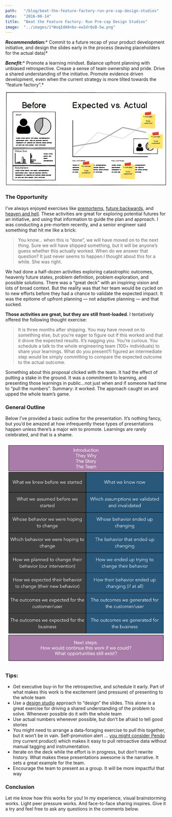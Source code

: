 ```yaml
---
path:	"/blog/beat-the-feature-factory-run-pre-cap-design-studios"
date:	"2016-08-14"
title:	"Beat the Feature Factory: Run Pre-cap Design Studios"
image:	"../images/1*WoqIdA9nbo-ewIdrQsB-5w.png"
---
```


***Recommendation:**** Commit to a future recap of your product development initiative, and design the slides early in the process (leaving placeholders for the actual data)*

***Benefit:**** Promote a learning mindset. Balance upfront planning with unbiased retrospective. Crease a sense of team ownership and pride. Drive a shared understanding of the initiative. Promote evidence driven development, even when the current strategy is more tilted towards the “feature factory”.*

![](../images/1*WoqIdA9nbo-ewIdrQsB-5w.png)

### The Opportunity

I’ve always enjoyed exercises like [premortems](http://quickbase.intuit.com/blog/make-better-decisions-by-conducting-pre-mortems), [future backwards](http://cognitive-edge.com/methods/the-future-backwards/), and [heaven and hell](http://blog.agilar.org/2015/05/07/retrospectives-series-heaven-and-hell/). These activities are great for exploring potential futures for an initiative, and using that information to guide the plan and approach. I was conducting a pre-mortem recently, and a senior engineer said something that hit me like a brick:


> You know… when this is “done”, we will have moved on to the next thing. Sure we will have shipped something, but it will be anyone’s guess whether this actually worked. When do we answer that question? It just never seems to happen.I thought about this for a while. She was right.

We had done a half-dozen activities exploring catastrophic outcomes, heavenly future states, problem definition, problem exploration, and possible solutions. There was a “great deck” with an inspiring vision and lots of broad context. But the reality was that her team would be cycled on to new efforts before they had a chance to validate the expected impact. It was the epitome of upfront planning — not adaptive planning — and that sucked.

**Those activities are great, but they are still front-loaded**. I tentatively offered the following thought exercise:


> It is three months after shipping. You may have moved on to something else, but you’re eager to figure out if this worked and that it drove the expected results. It’s nagging you. You’re curious. You schedule a talk to the whole engineering team (100+ individuals) to share your learnings. What do you present?I figured an intermediate step would be simply committing to compare the expected outcome to the actual outcome.

Something about this proposal clicked with the team. It had the effect of putting a stake in the ground. It was a commitment to learning, and presenting those learnings in public…not just when and if someone had time to “pull the numbers”. Summary: it worked. The approach caught on and upped the whole team’s game.

### General Outline

Below I’ve provided a basic outline for the presentation. It’s nothing fancy, but you’d be amazed at how infrequently these types of presentations happen unless there’s a major win to promote. Learnings are rarely celebrated, and that is a shame.

![](../images/1*yHhLGZaYQBk4p9cLvhzciA.png)

### Tips:

* Get executive buy-in for the retrospective, and schedule it early. Part of what makes this work is the excitement (and pressure) of presenting to the whole team
* Use a [design studio](http://www.bigspaceship.com/design-studio/) approach to “design” the slides. This alone is a great exercise for driving a shared understanding of the problem to solve. Whenever possible do it with the whole team
* Use actual numbers whenever possible, but don’t be afraid to tell good stories
* You might need to arrange a data-foraging exercise to pull this together, but it won’t be in vain. Self-promotion alert … [you might consider Pendo](http://www.pendo.io/) (my current product) which makes it easy to pull retroactive data without manual tagging and instrumentation.
* Iterate on the deck while the effort is in progress, but don’t rewrite history. What makes these presentations awesome is the narrative. It sets a great example for the team.
* Encourage the team to present as a group. It will be more impactful that way
### Conclusion

Let me know how this works for you! In my experience, visual brainstorming works. Light peer pressure works. And face-to-face sharing inspires. Give it a try and feel free to ask any questions in the comments below.

